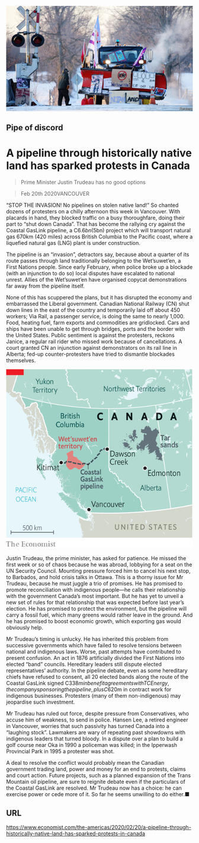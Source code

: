 ![](./images/20200222_AMP002_0.jpg)

## Pipe of discord

# A pipeline through historically native land has sparked protests in Canada

> Prime Minister Justin Trudeau has no good options

> Feb 20th 2020VANCOUVER

“STOP THE INVASION! No pipelines on stolen native land!” So chanted dozens of protesters on a chilly afternoon this week in Vancouver. With placards in hand, they blocked traffic on a busy thoroughfare, doing their part to “shut down Canada”. That has become the rallying cry against the Coastal GasLink pipeline, a C$6.6bn ($5bn) project which will transport natural gas 670km (420 miles) across British Columbia to the Pacific coast, where a liquefied natural gas (LNG) plant is under construction.

The pipeline is an “invasion”, detractors say, because about a quarter of its route passes through land traditionally belonging to the Wet’suwet’en, a First Nations people. Since early February, when police broke up a blockade (with an injunction to do so) local disputes have escalated to national unrest. Allies of the Wet’suwet’en have organised copycat demonstrations far away from the pipeline itself.

None of this has scuppered the plans, but it has disrupted the economy and embarrassed the Liberal government. Canadian National Railway (CN) shut down lines in the east of the country and temporarily laid off about 450 workers; Via Rail, a passenger service, is doing the same to nearly 1,000. Food, heating fuel, farm exports and commodities are gridlocked. Cars and ships have been unable to get through bridges, ports and the border with the United States. Public sentiment is against the protesters, reckons Janice, a regular rail rider who missed work because of cancellations. A court granted CN an injunction against demonstrators on its rail line in Alberta; fed-up counter-protesters have tried to dismantle blockades themselves.



![](./images/20200222_AMM966.png)

Justin Trudeau, the prime minister, has asked for patience. He missed the first week or so of chaos because he was abroad, lobbying for a seat on the UN Security Council. Mounting pressure forced him to cancel his next stop, to Barbados, and hold crisis talks in Ottawa. This is a thorny issue for Mr Trudeau, because he must juggle a trio of promises. He has promised to promote reconciliation with indigenous people—he calls their relationship with the government Canada’s most important. But he has yet to unveil a new set of rules for that relationship that was expected before last year’s election. He has promised to protect the environment, but the pipeline will carry a fossil fuel, which many greens would rather leave in the ground. And he has promised to boost economic growth, which exporting gas would obviously help.

Mr Trudeau’s timing is unlucky. He has inherited this problem from successive governments which have failed to resolve tensions between national and indigenous laws. Worse, past attempts have contributed to present confusion. An act in 1876 artificially divided the First Nations into elected “band” councils. Hereditary leaders still dispute elected representatives’ authority. In the pipeline debate, even as some hereditary chiefs have refused to consent, all 20 elected bands along the route of the Coastal GasLink signed C$338m in benefit agreements with TC Energy, the company sponsoring the pipeline, plus C$620m in contract work for indigenous businesses. Protesters (many of them non-indigenous) may jeopardise such investment.

Mr Trudeau has ruled out force, despite pressure from Conservatives, who accuse him of weakness, to send in police. Hansen Lee, a retired engineer in Vancouver, worries that such passivity has turned Canada into a “laughing stock”. Lawmakers are wary of repeating past showdowns with indigenous leaders that turned bloody. In a dispute over a plan to build a golf course near Oka in 1990 a policeman was killed; in the Ipperwash Provincial Park in 1995 a protester was shot.

A deal to resolve the conflict would probably mean the Canadian government trading land, power and money for an end to protests, claims and court action. Future projects, such as a planned expansion of the Trans Mountain oil pipeline, are sure to reignite debate even if the particulars of the Coastal GasLink are resolved. Mr Trudeau now has a choice: he can exercise power or cede more of it. So far he seems unwilling to do either.■

## URL

https://www.economist.com/the-americas/2020/02/20/a-pipeline-through-historically-native-land-has-sparked-protests-in-canada
